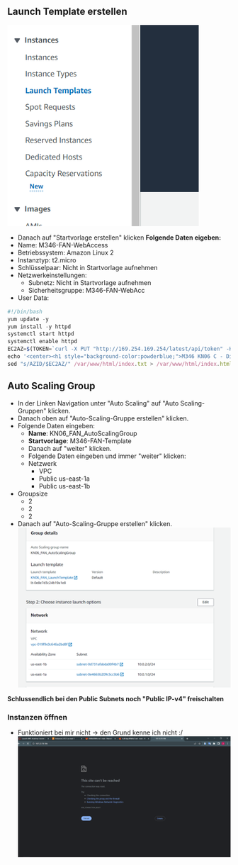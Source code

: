 ## Launch Template erstellen

![](image.png)
- Danach auf "Startvorlage erstellen" klicken
**Folgende Daten eigeben:**
- Name: M346-FAN-WebAccess
- Betriebssystem: Amazon Linux 2
- Instanztyp: t2.micro
- Schlüsselpaar: Nicht in Startvorlage aufnehmen
- Netzwerkeinstellungen:
  - Subnetz: Nicht in Startvorlage aufnehmen
  - Sicherheitsgruppe: M346-FAN-WebAcc
- User Data:

```javascript
#!/bin/bash
yum update -y
yum install -y httpd
systemctl start httpd
systemctl enable httpd
EC2AZ=$(TOKEN=`curl -X PUT "http://169.254.169.254/latest/api/token" -H "X-aws-ec2-metadata-token-ttl-seconds: 21600"` && curl -H "X-aws-ec2-metadata-token: $TOKEN" -v http://169.254.169.254/latest/meta-data/placement/availability-zone)
echo '<center><h1 style="background-color:powderblue;">M346 KN06 C - Diese EC2 Instanz ist in der AZ: AZID </h1></center>' > /var/www/html/index.txt
sed "s/AZID/$EC2AZ/" /var/www/html/index.txt > /var/www/html/index.html
```

## Auto Scaling Group
- In der Linken Navigation unter "Auto Scaling" auf "Auto Scaling-Gruppen" klicken.
- Danach oben auf "Auto-Scaling-Gruppe erstellen" klicken.
- Folgende Daten eingeben:
  - **Name**: KN06_FAN_AutoScalingGroup
  - **Startvorlage**: M346-FAN-Template
  - Danach auf "weiter" klicken.
  - Folgende Daten eingeben und immer "weiter" klicken:
  - Netzwerk
    - VPC
    - Public us-east-1a
    - Public us-east-1b
- Groupsize
  - 2
  - 2
  - 2
- Danach auf "Auto-Scaling-Gruppe erstellen" klicken.
  ![Alt text](image-3.png)

**Schlussendlich bei den Public Subnets noch "Public IP-v4" freischalten**

### Instanzen öffnen
- Funktioniert bei mir nicht -> den Grund kenne ich nicht :/
  ![Alt text](image-4.png)
